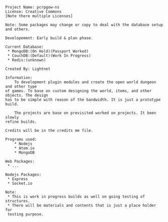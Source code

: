 

    Project Name: pcrpgow-ns
    License: Creative Commons 
    [Note there multiple Licenses]
    
    Note: Some packages may change or copy to deal with the database setup and others.
    
    Developement: Early build & plan phase.
    
    Current Database:
     * MongoDB:(On Hold)(Passport Worked)
     * CouchDB:(Default)(Work In Progress)
     * Redis:(unknown)
    
    Created By: Lightnet

    Information: 
        To development plugin modules and create the open world dungeon and other type
	of games. To base on custom designing the world, items, and other objects. The design
    has to be simple with reason of the bandwidth. It is just a prototype build.
    
        The projects are base on previsited worked on projects. It been slowly
    refine builds.
    
    Credits will be in the credits me file.
    
    Programs used:
        * Nodejs
        * Atom.io
        * MongoDB
    
    Web Packages:
     * ...
     
    Nodejs Packages:
     * Express
     * Socket.io
     
    Note: 
     * This is work in progress builds as well on going testing of structures.
     * There will be materials and contents that is just a place holder for 
     testing purpose.